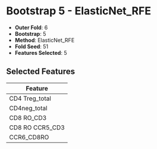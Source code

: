 # Bootstrap 5 - ElasticNet_RFE

- **Outer Fold**: 6
- **Bootstrap**: 5
- **Method**: ElasticNet_RFE
- **Fold Seed**: 51
- **Features Selected**: 5

## Selected Features

| Feature |
|---------|
| CD4 Treg_total |
| CD4neg_total |
| CD8 RO_CD3 |
| CD8 RO CCR5_CD3 |
| CCR6_CD8RO |
